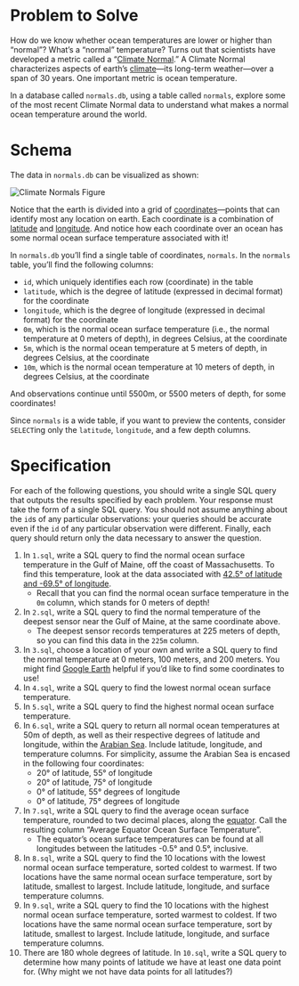 # Problem to Solve

How do we know whether ocean temperatures are lower or higher than “normal”? What’s a “normal” temperature? Turns out that scientists have developed a metric called a “[Climate Normal](https://www.noaa.gov/explainers/understanding-climate-normals).” A Climate Normal characterizes aspects of earth’s [climate](https://en.wikipedia.org/wiki/Climate)—its long-term weather—over a span of 30 years. One important metric is ocean temperature.

In a database called `normals.db`, using a table called `normals`, explore some of the most recent Climate Normal data to understand what makes a normal ocean temperature around the world.

# Schema
The data in `normals.db` can be visualized as shown:

![Climate Normals Figure](https://cs50.harvard.edu/sql/2024/psets/0/normals/normals.jpg)

Notice that the earth is divided into a grid of [coordinates](https://en.wikipedia.org/wiki/Geographic_coordinate_system)—points that can identify most any location on earth. Each coordinate is a combination of [latitude](https://en.wikipedia.org/wiki/Latitude) and [longitude](https://en.wikipedia.org/wiki/Longitude). And notice how each coordinate over an ocean has some normal ocean surface temperature associated with it!

In `normals.db` you’ll find a single table of coordinates, `normals`. In the `normals` table, you’ll find the following columns:

- `id`, which uniquely identifies each row (coordinate) in the table
- `latitude`, which is the degree of latitude (expressed in decimal format) for the coordinate
- `longitude`, which is the degree of longitude (expressed in decimal format) for the coordinate
- `0m`, which is the normal ocean surface temperature (i.e., the normal temperature at 0 meters of depth), in degrees Celsius, at the coordinate
- `5m`, which is the normal ocean temperature at 5 meters of depth, in degrees Celsius, at the coordinate
- `10m`, which is the normal ocean temperature at 10 meters of depth, in degrees Celsius, at the coordinate

And observations continue until 5500m, or 5500 meters of depth, for some coordinates!

Since `normals` is a wide table, if you want to preview the contents, consider `SELECT`ing only the `latitude`, `longitude`, and a few depth columns.

# Specification

For each of the following questions, you should write a single SQL query that outputs the results specified by each problem. Your response must take the form of a single SQL query. You should not assume anything about the `id`s of any particular observations: your queries should be accurate even if the `id` of any particular observation were different. Finally, each query should return only the data necessary to answer the question.

1. In `1.sql`, write a SQL query to find the normal ocean surface temperature in the Gulf of Maine, off the coast of Massachusetts. To find this temperature, look at the data associated with [42.5° of latitude and -69.5° of longitude](https://earth.google.com/web/search/42.5,-69.5/@42.53059612,-70.06085518,-25.91667934a,332193.98637213d,35y,-61.00844387h,46.13637382t,0r/data=Ck4aJBIeGQAAAAAAQEVAIQAAAAAAYFHAKgo0Mi41LC02OS41GAIgASImCiQJ14PWOBzcRUARa3Ou0sBqREAZo3t-queTUMAhTWNBzMAfUsA).
    - Recall that you can find the normal ocean surface temperature in the `0m` column, which stands for 0 meters of depth!
2. In `2.sql`, write a SQL query to find the normal temperature of the deepest sensor near the Gulf of Maine, at the same coordinate above.
    - The deepest sensor records temperatures at 225 meters of depth, so you can find this data in the `225m` column.
3. In `3.sql`, choose a location of your own and write a SQL query to find the normal temperature at 0 meters, 100 meters, and 200 meters. You might find [Google Earth](https://earth.google.com/) helpful if you’d like to find some coordinates to use!
4. In `4.sql`, write a SQL query to find the lowest normal ocean surface temperature.
5. In `5.sql`, write a SQL query to find the highest normal ocean surface temperature.
6. In `6.sql`, write a SQL query to return all normal ocean temperatures at 50m of depth, as well as their respective degrees of latitude and longitude, within the [Arabian Sea](https://en.wikipedia.org/wiki/Arabian_Sea). Include latitude, longitude, and temperature columns. For simplicity, assume the Arabian Sea is encased in the following four coordinates:
    - 20° of latitude, 55° of longitude
    - 20° of latitude, 75° of longitude
    - 0° of latitude, 55° degrees of longitude
    - 0° of latitude, 75° degrees of longitude
7. In `7.sql`, write a SQL query to find the average ocean surface temperature, rounded to two decimal places, along the [equator](https://en.wikipedia.org/wiki/Equator). Call the resulting column “Average Equator Ocean Surface Temperature”.
    - The equator’s ocean surface temperatures can be found at all longitudes between the latitudes -0.5° and 0.5°, inclusive.
8. In `8.sql`, write a SQL query to find the 10 locations with the lowest normal ocean surface temperature, sorted coldest to warmest. If two locations have the same normal ocean surface temperature, sort by latitude, smallest to largest. Include latitude, longitude, and surface temperature columns.
9. In `9.sql`, write a SQL query to find the 10 locations with the highest normal ocean surface temperature, sorted warmest to coldest. If two locations have the same normal ocean surface temperature, sort by latitude, smallest to largest. Include latitude, longitude, and surface temperature columns.
10. There are 180 whole degrees of latitude. In `10.sql`, write a SQL query to determine how many points of latitude we have at least one data point for. (Why might we not have data points for all latitudes?)

